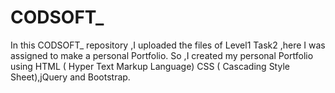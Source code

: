 # CODSOFT_
In this CODSOFT_ repository ,I uploaded the files of Level1 Task2 ,here I was assigned to make a personal Portfolio. So ,I created my personal Portfolio using HTML ( Hyper Text Markup Language) CSS ( Cascading Style Sheet),jQuery and Bootstrap.
